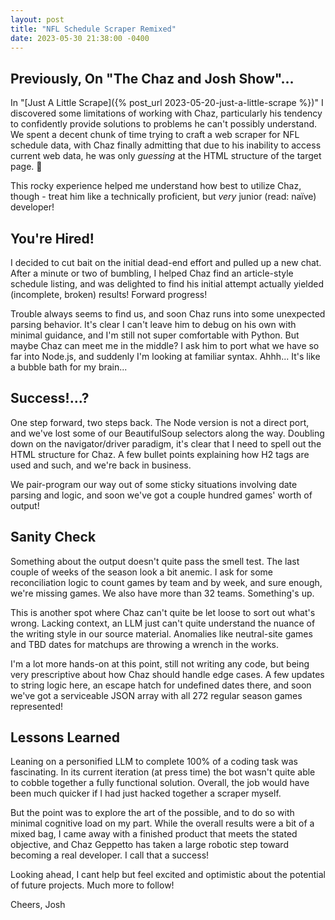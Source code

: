 ```yaml
---
layout: post
title: "NFL Schedule Scraper Remixed"
date: 2023-05-30 21:38:00 -0400
---
```


## Previously, On "The Chaz and Josh Show"...

In "[Just A Little Scrape]({% post_url 2023-05-20-just-a-little-scrape %})" I discovered some limitations of working with Chaz, particularly his tendency to confidently provide solutions to problems he can't possibly understand. We spent a decent chunk of time trying to craft a web scraper for NFL schedule data, with Chaz finally admitting that due to his inability to access current web data, he was only _guessing_ at the HTML structure of the target page. 🤦

This rocky experience helped me understand how best to utilize Chaz, though - treat him like a technically proficient, but _very_ junior (read: naïve) developer!

## You're Hired!

I decided to cut bait on the initial dead-end effort and pulled up a new chat. After a minute or two of bumbling, I helped Chaz find an article-style schedule listing, and was delighted to find his initial attempt actually yielded (incomplete, broken) results! Forward progress!

Trouble always seems to find us, and soon Chaz runs into some unexpected parsing behavior. It's clear I can't leave him to debug on his own with minimal guidance, and I'm still not super comfortable with Python. But maybe Chaz can meet me in the middle? I ask him to port what we have so far into Node.js, and suddenly I'm looking at familiar syntax. Ahhh... It's like a bubble bath for my brain...

## Success!...?

One step forward, two steps back. The Node version is not a direct port, and we've lost some of our BeautifulSoup selectors along the way. Doubling down on the navigator/driver paradigm, it's clear that I need to spell out the HTML structure for Chaz. A few bullet points explaining how H2 tags are used and such, and we're back in business.

We pair-program our way out of some sticky situations involving date parsing and logic, and soon we've got a couple hundred games' worth of output!

## Sanity Check

Something about the output doesn't quite pass the smell test. The last couple of weeks of the season look a bit anemic. I ask for some reconciliation logic to count games by team and by week, and sure enough, we're missing games. We also have more than 32 teams. Something's up.

This is another spot where Chaz can't quite be let loose to sort out what's wrong. Lacking context, an LLM just can't quite understand the nuance of the writing style in our source material. Anomalies like neutral-site games and TBD dates for matchups are throwing a wrench in the works.

I'm a lot more hands-on at this point, still not writing any code, but being very prescriptive about how Chaz should handle edge cases. A few updates to string logic here, an escape hatch for undefined dates there, and soon we've got a serviceable JSON array with all 272 regular season games represented!

## Lessons Learned

Leaning on a personified LLM to complete 100% of a coding task was fascinating. In its current iteration (at press time) the bot wasn't quite able to cobble together a fully functional solution. Overall, the job would have been much quicker if I had just hacked together a scraper myself.

But the point was to explore the art of the possible, and to do so with minimal cognitive load on my part. While the overall results were a bit of a mixed bag, I came away with a finished product that meets the stated objective, and Chaz Geppetto has taken a large robotic step toward becoming a real developer. I call that a success!

Looking ahead, I cant help but feel excited and optimistic about the potential of future projects. Much more to follow!

Cheers,
Josh
